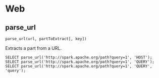 # Web

## parse_url

    parse_url(url, partToExtract[, key])

Extracts a part from a URL.

    SELECT parse_url('http://spark.apache.org/path?query=1', 'HOST');
    SELECT parse_url('http://spark.apache.org/path?query=1', 'QUERY');
    SELECT parse_url('http://spark.apache.org/path?query=1', 'QUERY', 'query');
